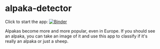 # alpaka-detector

Click to start the app:
[![Binder](https://mybinder.org/badge_logo.svg)](https://mybinder.org/v2/gh/harbenml/alpaka-detector/HEAD?urlpath=%2Fvoila%2Frender%2Falpaka_app.ipynb)

Alpakas become more and more popular, even in Europe. If you should see an alpaka, you can take an image of it and use this app to classify if it's really an alpaka or just a sheep.
